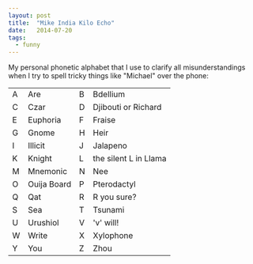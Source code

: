 ```yaml
---
layout: post
title:  "Mike India Kilo Echo"
date:   2014-07-20
tags:
  - funny
---
```


My personal phonetic alphabet that I use to clarify all misunderstandings
when I try to spell tricky things like "Michael" over the phone:

<table class="center">
<tr><td>A</td><td>Are</td><td>B</td><td>Bdellium</td></tr>
<tr><td>C</td><td>Czar</td><td>D</td><td>Djibouti or Richard</td></tr>
<tr><td>E</td><td>Euphoria</td><td>F</td><td>Fraise</td></tr>
<tr><td>G</td><td>Gnome</td><td>H</td><td>Heir</td></tr>
<tr><td>I</td><td>Illicit</td><td>J</td><td>Jalapeno</td></tr>
<tr><td>K</td><td>Knight</td><td>L</td><td>the silent L in Llama</td></tr>
<tr><td>M</td><td>Mnemonic</td><td>N</td><td>Nee</td></tr>
<tr><td>O</td><td>Ouija Board</td><td>P</td><td>Pterodactyl</td></tr>
<tr><td>Q</td><td>Qat</td><td>R</td><td>R you sure?</td></tr>
<tr><td>S</td><td>Sea</td><td>T</td><td>Tsunami</td></tr>
<tr><td>U</td><td>Urushiol</td><td>V</td><td>'v' will!</td></tr>
<tr><td>W</td><td>Write</td><td>X</td><td>Xylophone</td></tr>
<tr><td>Y</td><td>You</td><td>Z</td><td>Zhou</td></tr>
</table>
